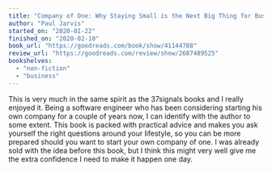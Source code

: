 ```yaml
---
title: "Company of One: Why Staying Small is the Next Big Thing for Business"
author: "Paul Jarvis"
started_on: "2020-01-22"
finished_on: "2020-02-10"
book_url: "https://goodreads.com/book/show/41144788"
review_url: "https://goodreads.com/review/show/2687489525"
bookshelves:
  - "non-fiction"
  - "business"
---
```


This is very much in the same spirit as the 37signals books and I really enjoyed it. Being a
software engineer who has been considering starting his own company for a couple of years now, I can
identify with the author to some extent. This book is packed with practical advice and makes you ask
yourself the right questions around your lifestyle, so you can be more prepared should you want to
start your own company of one. I was already sold with the idea before this book, but I think this
might very well give me the extra confidence I need to make it happen one day.
